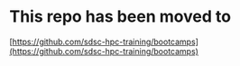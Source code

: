 # This repo has been moved to 
[https://github.com/sdsc-hpc-training/bootcamps](https://github.com/sdsc-hpc-training/bootcamps)
